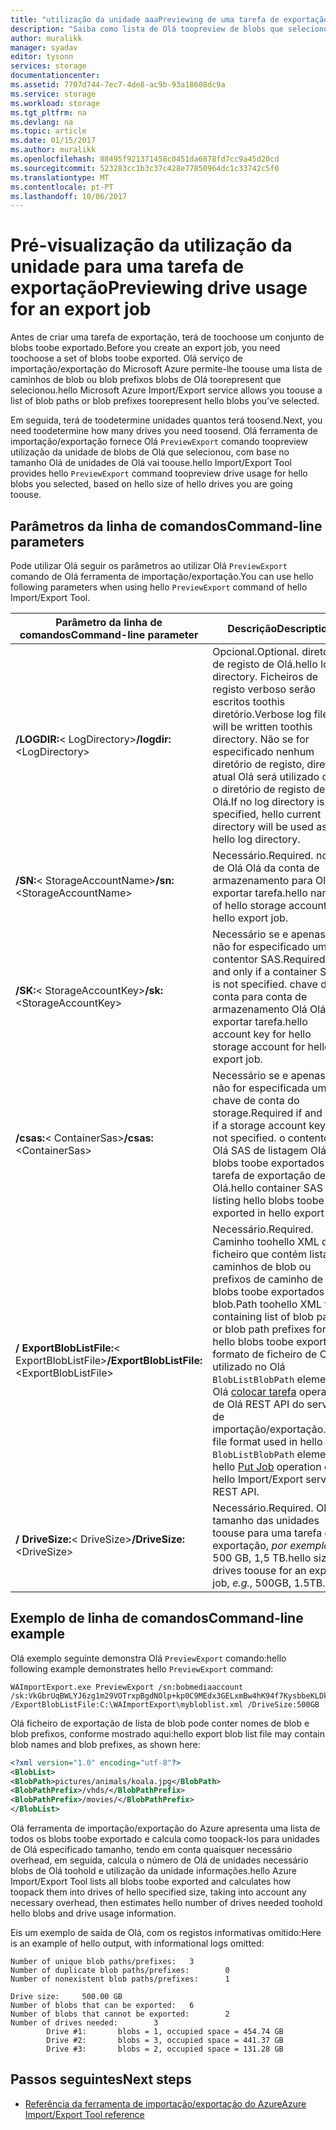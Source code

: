 ```yaml
---
title: "utilização da unidade aaaPreviewing de uma tarefa de exportação de importação/exportação do Azure - v1 | Microsoft Docs"
description: "Saiba como lista de Olá toopreview de blobs que selecionou para uma tarefa de exportação no serviço de importação/exportação do Azure Olá."
author: muralikk
manager: syadav
editor: tysonn
services: storage
documentationcenter: 
ms.assetid: 7707d744-7ec7-4de8-ac9b-93a18608dc9a
ms.service: storage
ms.workload: storage
ms.tgt_pltfrm: na
ms.devlang: na
ms.topic: article
ms.date: 01/15/2017
ms.author: muralikk
ms.openlocfilehash: 88495f921371458c0451da6878fd7cc9a45d20cd
ms.sourcegitcommit: 523283cc1b3c37c428e77850964dc1c33742c5f0
ms.translationtype: MT
ms.contentlocale: pt-PT
ms.lasthandoff: 10/06/2017
---
```

# <a name="previewing-drive-usage-for-an-export-job"></a><span data-ttu-id="e0402-103">Pré-visualização da utilização da unidade para uma tarefa de exportação</span><span class="sxs-lookup"><span data-stu-id="e0402-103">Previewing drive usage for an export job</span></span>
<span data-ttu-id="e0402-104">Antes de criar uma tarefa de exportação, terá de toochoose um conjunto de blobs toobe exportado.</span><span class="sxs-lookup"><span data-stu-id="e0402-104">Before you create an export job, you need toochoose a set of blobs toobe exported.</span></span> <span data-ttu-id="e0402-105">Olá serviço de importação/exportação do Microsoft Azure permite-lhe toouse uma lista de caminhos de blob ou blob prefixos blobs de Olá toorepresent que selecionou.</span><span class="sxs-lookup"><span data-stu-id="e0402-105">hello Microsoft Azure Import/Export service allows you toouse a list of blob paths or blob prefixes toorepresent hello blobs you've selected.</span></span>  
  
<span data-ttu-id="e0402-106">Em seguida, terá de toodetermine unidades quantos terá toosend.</span><span class="sxs-lookup"><span data-stu-id="e0402-106">Next, you need toodetermine how many drives you need toosend.</span></span> <span data-ttu-id="e0402-107">Olá ferramenta de importação/exportação fornece Olá `PreviewExport` comando toopreview utilização da unidade de blobs de Olá que selecionou, com base no tamanho Olá de unidades de Olá vai toouse.</span><span class="sxs-lookup"><span data-stu-id="e0402-107">hello Import/Export Tool provides hello `PreviewExport` command toopreview drive usage for hello blobs you selected, based on hello size of hello drives you are going toouse.</span></span>

## <a name="command-line-parameters"></a><span data-ttu-id="e0402-108">Parâmetros da linha de comandos</span><span class="sxs-lookup"><span data-stu-id="e0402-108">Command-line parameters</span></span>

<span data-ttu-id="e0402-109">Pode utilizar Olá seguir os parâmetros ao utilizar Olá `PreviewExport` comando de Olá ferramenta de importação/exportação.</span><span class="sxs-lookup"><span data-stu-id="e0402-109">You can use hello following parameters when using hello `PreviewExport` command of hello Import/Export Tool.</span></span>

|<span data-ttu-id="e0402-110">Parâmetro da linha de comandos</span><span class="sxs-lookup"><span data-stu-id="e0402-110">Command-line parameter</span></span>|<span data-ttu-id="e0402-111">Descrição</span><span class="sxs-lookup"><span data-stu-id="e0402-111">Description</span></span>|  
|--------------------------|-----------------|  
|<span data-ttu-id="e0402-112">**/LOGDIR:**< LogDirectory\></span><span class="sxs-lookup"><span data-stu-id="e0402-112">**/logdir:**<LogDirectory\></span></span>|<span data-ttu-id="e0402-113">Opcional.</span><span class="sxs-lookup"><span data-stu-id="e0402-113">Optional.</span></span> <span data-ttu-id="e0402-114">diretório de registo de Olá.</span><span class="sxs-lookup"><span data-stu-id="e0402-114">hello log directory.</span></span> <span data-ttu-id="e0402-115">Ficheiros de registo verboso serão escritos toothis diretório.</span><span class="sxs-lookup"><span data-stu-id="e0402-115">Verbose log files will be written toothis directory.</span></span> <span data-ttu-id="e0402-116">Não se for especificado nenhum diretório de registo, diretório atual Olá será utilizado como o diretório de registo de Olá.</span><span class="sxs-lookup"><span data-stu-id="e0402-116">If no log directory is specified, hello current directory will be used as hello log directory.</span></span>|  
|<span data-ttu-id="e0402-117">**/SN:**< StorageAccountName\></span><span class="sxs-lookup"><span data-stu-id="e0402-117">**/sn:**<StorageAccountName\></span></span>|<span data-ttu-id="e0402-118">Necessário.</span><span class="sxs-lookup"><span data-stu-id="e0402-118">Required.</span></span> <span data-ttu-id="e0402-119">nome de Olá Olá da conta de armazenamento para Olá exportar tarefa.</span><span class="sxs-lookup"><span data-stu-id="e0402-119">hello name of hello storage account for hello export job.</span></span>|  
|<span data-ttu-id="e0402-120">**/SK:**< StorageAccountKey\></span><span class="sxs-lookup"><span data-stu-id="e0402-120">**/sk:**<StorageAccountKey\></span></span>|<span data-ttu-id="e0402-121">Necessário se e apenas se não for especificado um contentor SAS.</span><span class="sxs-lookup"><span data-stu-id="e0402-121">Required if and only if a container SAS is not specified.</span></span> <span data-ttu-id="e0402-122">chave da conta para conta de armazenamento Olá Olá Olá exportar tarefa.</span><span class="sxs-lookup"><span data-stu-id="e0402-122">hello account key for hello storage account for hello export job.</span></span>|  
|<span data-ttu-id="e0402-123">**/csas:**< ContainerSas\></span><span class="sxs-lookup"><span data-stu-id="e0402-123">**/csas:**<ContainerSas\></span></span>|<span data-ttu-id="e0402-124">Necessário se e apenas se não for especificada uma chave de conta do storage.</span><span class="sxs-lookup"><span data-stu-id="e0402-124">Required if and only if a storage account key is not specified.</span></span> <span data-ttu-id="e0402-125">o contentor de Olá SAS de listagem Olá blobs toobe exportados na tarefa de exportação de Olá.</span><span class="sxs-lookup"><span data-stu-id="e0402-125">hello container SAS for listing hello blobs toobe exported in hello export job.</span></span>|  
|<span data-ttu-id="e0402-126">**/ ExportBlobListFile:**< ExportBlobListFile\></span><span class="sxs-lookup"><span data-stu-id="e0402-126">**/ExportBlobListFile:**<ExportBlobListFile\></span></span>|<span data-ttu-id="e0402-127">Necessário.</span><span class="sxs-lookup"><span data-stu-id="e0402-127">Required.</span></span> <span data-ttu-id="e0402-128">Caminho toohello XML do ficheiro que contém lista de caminhos de blob ou prefixos de caminho de Olá blobs toobe exportados do blob.</span><span class="sxs-lookup"><span data-stu-id="e0402-128">Path toohello XML file containing list of blob paths or blob path prefixes for hello blobs toobe exported.</span></span> <span data-ttu-id="e0402-129">formato de ficheiro de Olá utilizado no Olá `BlobListBlobPath` elemento Olá [colocar tarefa](/rest/api/storageimportexport/jobs#Jobs_CreateOrUpdate) operação de Olá REST API do serviço de importação/exportação.</span><span class="sxs-lookup"><span data-stu-id="e0402-129">hello file format used in hello `BlobListBlobPath` element in hello [Put Job](/rest/api/storageimportexport/jobs#Jobs_CreateOrUpdate) operation of hello Import/Export service REST API.</span></span>|  
|<span data-ttu-id="e0402-130">**/ DriveSize:**< DriveSize\></span><span class="sxs-lookup"><span data-stu-id="e0402-130">**/DriveSize:**<DriveSize\></span></span>|<span data-ttu-id="e0402-131">Necessário.</span><span class="sxs-lookup"><span data-stu-id="e0402-131">Required.</span></span> <span data-ttu-id="e0402-132">Olá tamanho das unidades toouse para uma tarefa de exportação, *por exemplo,*, 500 GB, 1,5 TB.</span><span class="sxs-lookup"><span data-stu-id="e0402-132">hello size of drives toouse for an export job, *e.g.*, 500GB, 1.5TB.</span></span>|  

## <a name="command-line-example"></a><span data-ttu-id="e0402-133">Exemplo de linha de comandos</span><span class="sxs-lookup"><span data-stu-id="e0402-133">Command-line example</span></span>

<span data-ttu-id="e0402-134">Olá exemplo seguinte demonstra Olá `PreviewExport` comando:</span><span class="sxs-lookup"><span data-stu-id="e0402-134">hello following example demonstrates hello `PreviewExport` command:</span></span>  
  
```  
WAImportExport.exe PreviewExport /sn:bobmediaaccount /sk:VkGbrUqBWLYJ6zg1m29VOTrxpBgdNOlp+kp0C9MEdx3GELxmBw4hK94f7KysbbeKLDksg7VoN1W/a5UuM2zNgQ== /ExportBlobListFile:C:\WAImportExport\mybloblist.xml /DriveSize:500GB    
```  
  
<span data-ttu-id="e0402-135">Olá ficheiro de exportação de lista de blob pode conter nomes de blob e blob prefixos, conforme mostrado aqui:</span><span class="sxs-lookup"><span data-stu-id="e0402-135">hello export blob list file may contain blob names and blob prefixes, as shown here:</span></span>  
  
```xml 
<?xml version="1.0" encoding="utf-8"?>  
<BlobList>  
<BlobPath>pictures/animals/koala.jpg</BlobPath>  
<BlobPathPrefix>/vhds/</BlobPathPrefix>  
<BlobPathPrefix>/movies/</BlobPathPrefix>  
</BlobList>  
```

<span data-ttu-id="e0402-136">Olá ferramenta de importação/exportação do Azure apresenta uma lista de todos os blobs toobe exportado e calcula como toopack-los para unidades de Olá especificado tamanho, tendo em conta quaisquer necessário overhead, em seguida, calcula o número de Olá de unidades necessário blobs de Olá toohold e utilização da unidade informações.</span><span class="sxs-lookup"><span data-stu-id="e0402-136">hello Azure Import/Export Tool lists all blobs toobe exported and calculates how toopack them into drives of hello specified size, taking into account any necessary overhead, then estimates hello number of drives needed toohold hello blobs and drive usage information.</span></span>  
  
<span data-ttu-id="e0402-137">Eis um exemplo de saída de Olá, com os registos informativas omitido:</span><span class="sxs-lookup"><span data-stu-id="e0402-137">Here is an example of hello output, with informational logs omitted:</span></span>  
  
```  
Number of unique blob paths/prefixes:   3  
Number of duplicate blob paths/prefixes:        0  
Number of nonexistent blob paths/prefixes:      1  
  
Drive size:     500.00 GB  
Number of blobs that can be exported:   6  
Number of blobs that cannot be exported:        2  
Number of drives needed:        3  
        Drive #1:       blobs = 1, occupied space = 454.74 GB  
        Drive #2:       blobs = 3, occupied space = 441.37 GB  
        Drive #3:       blobs = 2, occupied space = 131.28 GB    
```  
  
## <a name="next-steps"></a><span data-ttu-id="e0402-138">Passos seguintes</span><span class="sxs-lookup"><span data-stu-id="e0402-138">Next steps</span></span>

* [<span data-ttu-id="e0402-139">Referência da ferramenta de importação/exportação do Azure</span><span class="sxs-lookup"><span data-stu-id="e0402-139">Azure Import/Export Tool reference</span></span>](storage-import-export-tool-how-to-v1.md)

